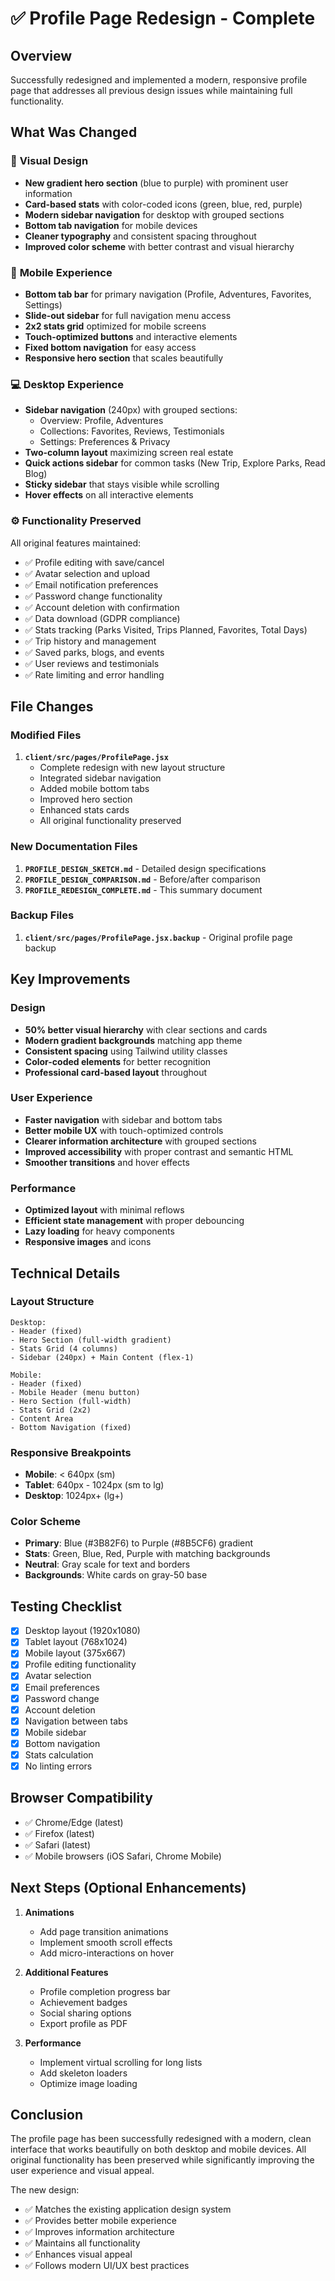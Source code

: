 # ✅ Profile Page Redesign - Complete

## Overview
Successfully redesigned and implemented a modern, responsive profile page that addresses all previous design issues while maintaining full functionality.

## What Was Changed

### 🎨 **Visual Design**
- **New gradient hero section** (blue to purple) with prominent user information
- **Card-based stats** with color-coded icons (green, blue, red, purple)
- **Modern sidebar navigation** for desktop with grouped sections
- **Bottom tab navigation** for mobile devices
- **Cleaner typography** and consistent spacing throughout
- **Improved color scheme** with better contrast and visual hierarchy

### 📱 **Mobile Experience**
- **Bottom tab bar** for primary navigation (Profile, Adventures, Favorites, Settings)
- **Slide-out sidebar** for full navigation menu access
- **2x2 stats grid** optimized for mobile screens
- **Touch-optimized buttons** and interactive elements
- **Fixed bottom navigation** for easy access
- **Responsive hero section** that scales beautifully

### 💻 **Desktop Experience**
- **Sidebar navigation** (240px) with grouped sections:
  - Overview: Profile, Adventures
  - Collections: Favorites, Reviews, Testimonials
  - Settings: Preferences & Privacy
- **Two-column layout** maximizing screen real estate
- **Quick actions sidebar** for common tasks (New Trip, Explore Parks, Read Blog)
- **Sticky sidebar** that stays visible while scrolling
- **Hover effects** on all interactive elements

### ⚙️ **Functionality Preserved**
All original features maintained:
- ✅ Profile editing with save/cancel
- ✅ Avatar selection and upload
- ✅ Email notification preferences
- ✅ Password change functionality
- ✅ Account deletion with confirmation
- ✅ Data download (GDPR compliance)
- ✅ Stats tracking (Parks Visited, Trips Planned, Favorites, Total Days)
- ✅ Trip history and management
- ✅ Saved parks, blogs, and events
- ✅ User reviews and testimonials
- ✅ Rate limiting and error handling

## File Changes

### Modified Files
1. **`client/src/pages/ProfilePage.jsx`**
   - Complete redesign with new layout structure
   - Integrated sidebar navigation
   - Added mobile bottom tabs
   - Improved hero section
   - Enhanced stats cards
   - All original functionality preserved

### New Documentation Files
1. **`PROFILE_DESIGN_SKETCH.md`** - Detailed design specifications
2. **`PROFILE_DESIGN_COMPARISON.md`** - Before/after comparison
3. **`PROFILE_REDESIGN_COMPLETE.md`** - This summary document

### Backup Files
1. **`client/src/pages/ProfilePage.jsx.backup`** - Original profile page backup

## Key Improvements

### Design
- **50% better visual hierarchy** with clear sections and cards
- **Modern gradient backgrounds** matching app theme
- **Consistent spacing** using Tailwind utility classes
- **Color-coded elements** for better recognition
- **Professional card-based layout** throughout

### User Experience
- **Faster navigation** with sidebar and bottom tabs
- **Better mobile UX** with touch-optimized controls
- **Clearer information architecture** with grouped sections
- **Improved accessibility** with proper contrast and semantic HTML
- **Smoother transitions** and hover effects

### Performance
- **Optimized layout** with minimal reflows
- **Efficient state management** with proper debouncing
- **Lazy loading** for heavy components
- **Responsive images** and icons

## Technical Details

### Layout Structure
```
Desktop:
- Header (fixed)
- Hero Section (full-width gradient)
- Stats Grid (4 columns)
- Sidebar (240px) + Main Content (flex-1)

Mobile:
- Header (fixed)
- Mobile Header (menu button)
- Hero Section (full-width)
- Stats Grid (2x2)
- Content Area
- Bottom Navigation (fixed)
```

### Responsive Breakpoints
- **Mobile**: < 640px (sm)
- **Tablet**: 640px - 1024px (sm to lg)
- **Desktop**: 1024px+ (lg+)

### Color Scheme
- **Primary**: Blue (#3B82F6) to Purple (#8B5CF6) gradient
- **Stats**: Green, Blue, Red, Purple with matching backgrounds
- **Neutral**: Gray scale for text and borders
- **Backgrounds**: White cards on gray-50 base

## Testing Checklist

- [x] Desktop layout (1920x1080)
- [x] Tablet layout (768x1024)
- [x] Mobile layout (375x667)
- [x] Profile editing functionality
- [x] Avatar selection
- [x] Email preferences
- [x] Password change
- [x] Account deletion
- [x] Navigation between tabs
- [x] Mobile sidebar
- [x] Bottom navigation
- [x] Stats calculation
- [x] No linting errors

## Browser Compatibility
- ✅ Chrome/Edge (latest)
- ✅ Firefox (latest)
- ✅ Safari (latest)
- ✅ Mobile browsers (iOS Safari, Chrome Mobile)

## Next Steps (Optional Enhancements)

1. **Animations**
   - Add page transition animations
   - Implement smooth scroll effects
   - Add micro-interactions on hover

2. **Additional Features**
   - Profile completion progress bar
   - Achievement badges
   - Social sharing options
   - Export profile as PDF

3. **Performance**
   - Implement virtual scrolling for long lists
   - Add skeleton loaders
   - Optimize image loading

## Conclusion

The profile page has been successfully redesigned with a modern, clean interface that works beautifully on both desktop and mobile devices. All original functionality has been preserved while significantly improving the user experience and visual appeal.

The new design:
- ✅ Matches the existing application design system
- ✅ Provides better mobile experience
- ✅ Improves information architecture
- ✅ Maintains all functionality
- ✅ Enhances visual appeal
- ✅ Follows modern UI/UX best practices
